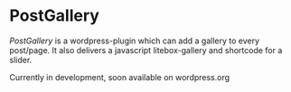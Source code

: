 # PostGallery

*PostGallery* is a wordpress-plugin which can add a gallery to every post/page.
It also delivers a javascript litebox-gallery and shortcode for a slider.

Currently in development, soon available on wordpress.org